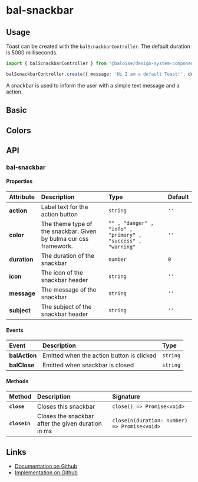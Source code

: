 # bal-snackbar

## Usage

Toast can be created with the `balScnackbarController`. The default duration is 5000 milliseconds.

```typescript
import { balScnackbarController } from '@baloise/design-system-components'

balScnackbarController.create({ message: 'Hi I am a default Toast!', duration: 1000 })
```

<!-- START: human documentation top -->

A snackbar is used to inform the user with a simple text message and a action.

<!-- END: human documentation top -->

## Basic

<ClientOnly>  <docs-demo-bal-snackbar-87></docs-demo-bal-snackbar-87></ClientOnly>


## Colors

<ClientOnly>  <docs-demo-bal-snackbar-88></docs-demo-bal-snackbar-88></ClientOnly>



## API

### bal-snackbar

#### Properties

| Attribute    | Description                                                       | Type                                                         | Default |
| :----------- | :---------------------------------------------------------------- | :----------------------------------------------------------- | :------ |
| **action**   | Label text for the action button                                  | `string`                                                     | `''`    |
| **color**    | The theme type of the snackbar. Given by bulma our css framework. | `"" , "danger" , "info" , "primary" , "success" , "warning"` | `''`    |
| **duration** | The duration of the snackbar                                      | `number`                                                     | `0`     |
| **icon**     | The icon of the snackbar header                                   | `string`                                                     | `''`    |
| **message**  | The message of the snackbar                                       | `string`                                                     | `''`    |
| **subject**  | The subject of the snackbar header                                | `string`                                                     | `''`    |

#### Events

| Event         | Description                               | Type     |
| :------------ | :---------------------------------------- | :------- |
| **balAction** | Emitted when the action button is clicked | `string` |
| **balClose**  | Emitted when snackbar is closed           | `string` |

#### Methods

| Method        | Description                                        | Signature                                    |
| :------------ | :------------------------------------------------- | :------------------------------------------- |
| **`close`**   | Closes this snackbar                               | `close() => Promise<void>`                   |
| **`closeIn`** | Closes the snackbar after the given duration in ms | `closeIn(duration: number) => Promise<void>` |



<!-- START: human documentation bottom -->

<!-- END: human documentation bottom -->


## Links

* [Documentation on Github](https://github.com/baloise/ui-library/blob/master/docs/src/components/components/bal-snackbar.md)
* [Implementation on Github](https://github.com/baloise/ui-library/blob/master/packages/components/src/components/bal-snackbar)

<ClientOnly>
  <docs-component-script tag="balSnackbar"></docs-component-script>
</ClientOnly>
